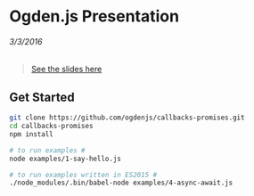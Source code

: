 # Ogden.js Presentation
###### 3/3/2016

> [See the slides here](https://slides.com/jsonmaur/callbacks-promises)

## Get Started

```bash
git clone https://github.com/ogdenjs/callbacks-promises.git
cd callbacks-promises
npm install

# to run examples #
node examples/1-say-hello.js

# to run examples written in ES2015 #
./node_modules/.bin/babel-node examples/4-async-await.js
```

